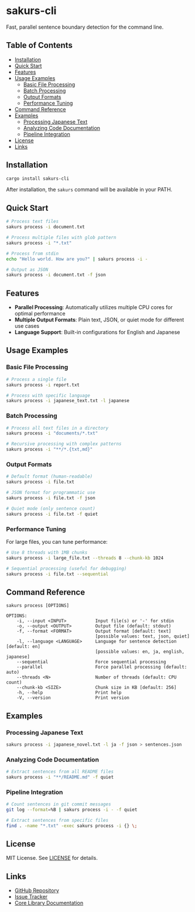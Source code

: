 # sakurs-cli

Fast, parallel sentence boundary detection for the command line.

## Table of Contents

- [Installation](#installation)
- [Quick Start](#quick-start)
- [Features](#features)
- [Usage Examples](#usage-examples)
  - [Basic File Processing](#basic-file-processing)
  - [Batch Processing](#batch-processing)
  - [Output Formats](#output-formats)
  - [Performance Tuning](#performance-tuning)
- [Command Reference](#command-reference)
- [Examples](#examples)
  - [Processing Japanese Text](#processing-japanese-text)
  - [Analyzing Code Documentation](#analyzing-code-documentation)
  - [Pipeline Integration](#pipeline-integration)
- [License](#license)
- [Links](#links)

## Installation

```bash
cargo install sakurs-cli
```

After installation, the `sakurs` command will be available in your PATH.

## Quick Start

```bash
# Process text files
sakurs process -i document.txt

# Process multiple files with glob pattern
sakurs process -i "*.txt"

# Process from stdin
echo "Hello world. How are you?" | sakurs process -i -

# Output as JSON
sakurs process -i document.txt -f json
```

## Features

- **Parallel Processing**: Automatically utilizes multiple CPU cores for optimal performance
- **Multiple Output Formats**: Plain text, JSON, or quiet mode for different use cases
- **Language Support**: Built-in configurations for English and Japanese

## Usage Examples

### Basic File Processing

```bash
# Process a single file
sakurs process -i report.txt

# Process with specific language
sakurs process -i japanese_text.txt -l japanese
```

### Batch Processing

```bash
# Process all text files in a directory
sakurs process -i "documents/*.txt"

# Recursive processing with complex patterns
sakurs process -i "**/*.{txt,md}"
```

### Output Formats

```bash
# Default format (human-readable)
sakurs process -i file.txt

# JSON format for programmatic use
sakurs process -i file.txt -f json

# Quiet mode (only sentence count)
sakurs process -i file.txt -f quiet
```

### Performance Tuning

For large files, you can tune performance:

```bash
# Use 8 threads with 1MB chunks
sakurs process -i large_file.txt --threads 8 --chunk-kb 1024

# Sequential processing (useful for debugging)
sakurs process -i file.txt --sequential
```

## Command Reference

```
sakurs process [OPTIONS]

OPTIONS:
    -i, --input <INPUT>           Input file(s) or '-' for stdin
    -o, --output <OUTPUT>         Output file (default: stdout)
    -f, --format <FORMAT>         Output format [default: text]
                                  [possible values: text, json, quiet]
    -l, --language <LANGUAGE>     Language for sentence detection [default: en]
                                  [possible values: en, ja, english, japanese]
    --sequential                  Force sequential processing
    --parallel                    Force parallel processing (default: auto)
    --threads <N>                 Number of threads (default: CPU count)
    --chunk-kb <SIZE>             Chunk size in KB [default: 256]
    -h, --help                    Print help
    -V, --version                 Print version
```

## Examples

### Processing Japanese Text

```bash
sakurs process -i japanese_novel.txt -l ja -f json > sentences.json
```

### Analyzing Code Documentation

```bash
# Extract sentences from all README files
sakurs process -i "**/README.md" -f quiet
```

### Pipeline Integration

```bash
# Count sentences in git commit messages
git log --format=%B | sakurs process -i - -f quiet

# Extract sentences from specific files
find . -name "*.txt" -exec sakurs process -i {} \;
```

## License

MIT License. See [LICENSE](https://github.com/sog4be/sakurs/blob/main/LICENSE) for details.

## Links

- [GitHub Repository](https://github.com/sog4be/sakurs)
- [Issue Tracker](https://github.com/sog4be/sakurs/issues)
- [Core Library Documentation](https://docs.rs/sakurs-core)